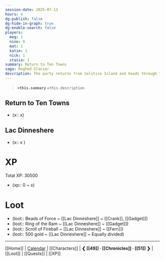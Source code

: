 ```yaml
---
session-date: 2025-07-13
hours: 4
dg-publish: false
dg-hide-in-graph: true
dg-enable-search: false
players:
  meg: 1
  nino: 0
  mat: 1
  katie: 1
  nick: 1
  stasia: 1
summary: Return to Ten Towns
saga: Reghed Glacier
description: The party returns from Solstice Island and heads through Ten Towns.
---
```


> **`=this.summary`**
> `=this.description`

## Return to Ten Towns
- (x::  x)

## Lac Dinneshere
- (x::  x )


# XP
Total XP: 30500
- (xp:: 0 ~ x) 

# Loot
- (loot::  Beads of Force ~ [[Lac Dinneshere]] ~ [[Crank]], [[Gadget]])
- (loot::  Ring of the Ram ~ [[Lac Dinneshere]] ~ [[Gadget]])
- (loot::  Scroll of Fireball ~ [[Lac Dinneshere]] ~ [[Fern]])
- (loot::  500 gold ~ [[Lac Dinneshere]] ~ Equally divided)

---
[[Home]] | [Calendar](https://app.fantasy-calendar.com/calendars/38f9e3f5098bac1f655a4fb4241f35eb) | [[Characters]] | **❮ [[49]] · [[Chronicles]] ·  [[51]] ❯** | [[Loot]] | [[Quests]]  | [[XP]]